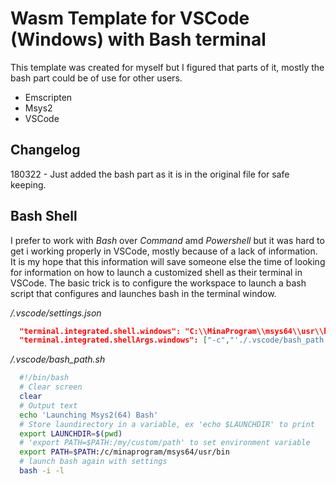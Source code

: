 # Wasm Template for VSCode (Windows) with Bash terminal
This template was created for myself but I figured that parts of it, mostly the bash part could be of use for other users.
* Emscripten
* Msys2
* VSCode
## Changelog
180322 - Just added the bash part as it is in the original file for safe keeping. 
## Bash Shell
I prefer to work with _Bash_ over _Command_ amd _Powershell_ but it was hard to get i working properly in VSCode, mostly because of a lack of information. It is my hope that this information will save someone else the time of looking for information on how to launch a customized shell as their terminal in VSCode. The basic trick is to configure the workspace to launch a bash script that configures and launches bash in the terminal window.

_<project>/.vscode/settings.json_ 
```json
  "terminal.integrated.shell.windows": "C:\\MinaProgram\\msys64\\usr\\bin\\bash.exe",
  "terminal.integrated.shellArgs.windows": ["-c","'./.vscode/bash_path.sh'"]
```

_<project>/.vscode/bash_path.sh_
```bash
  #!/bin/bash
  # Clear screen
  clear
  # Output text
  echo 'Launching Msys2(64) Bash'
  # Store laundirectory in a variable, ex 'echo $LAUNCHDIR' to print
  export LAUNCHDIR=$(pwd)
  # 'export PATH=$PATH:/my/custom/path' to set environment variable
  export PATH=$PATH:/c/minaprogram/msys64/usr/bin
  # launch bash again with settings
  bash -i -l
```
